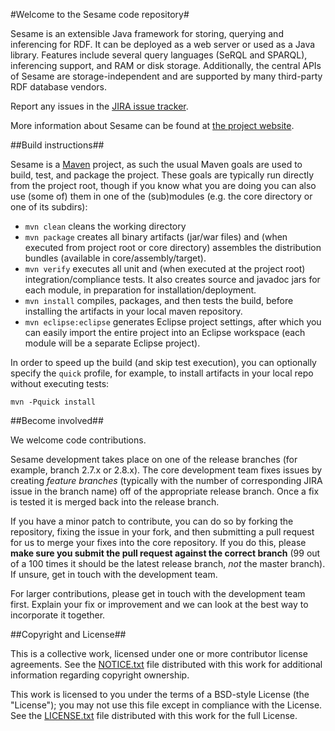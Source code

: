 #Welcome to the Sesame code repository#

Sesame is an extensible Java framework for storing, querying and inferencing for RDF. It can be deployed as a web server or used as a Java library. Features include several query languages (SeRQL and SPARQL), inferencing support, and RAM or disk storage. Additionally, the central APIs of Sesame are storage-independent and are supported by many third-party RDF database vendors.

Report any issues in the [JIRA issue tracker](https://openrdf.atlassian.net/). 

More information about Sesame can be found at [the project website](http://rdf4j.org/).

##Build instructions##

Sesame is a [Maven](http://maven.apache.org/) project, as such the usual Maven goals are used to build, test, and package the project. These goals are typically run directly from the project root, though if you know what you are doing you can also use (some of) them in one of the (sub)modules (e.g. the core directory or one of its subdirs):

- `mvn clean` cleans the working directory
- `mvn package` creates all binary artifacts (jar/war files) and (when executed from project root or core directory) assembles the distribution bundles (available in core/assembly/target). 
- `mvn verify` executes all unit and (when executed at the project root) integration/compliance tests. It also creates source and javadoc jars for each module, in preparation for installation/deployment.
- `mvn install` compiles, packages, and then tests the build, before installing the artifacts in your local maven repository.
- `mvn eclipse:eclipse` generates Eclipse project settings, after which you can easily import the entire project into an Eclipse workspace (each module will be a separate Eclipse project).

In order to speed up the build (and skip test execution), you can optionally specify the `quick` profile, for example, to install artifacts in your local repo without executing tests:

    mvn -Pquick install

##Become involved##

We welcome code contributions. 

Sesame development takes place on one of the release branches (for example, branch 2.7.x or 2.8.x). The core development team fixes issues by creating *feature branches* (typically with the number of corresponding JIRA issue in the branch name) off of the appropriate release branch. Once a fix is tested it is merged back into the release branch.

If you have a minor patch to contribute, you can do so by forking the
repository, fixing the issue in your fork, and then submitting a pull request
for us to merge your fixes into the core repository. If you do this, please
**make sure you submit the pull request against the correct branch** (99 out of
a 100 times it should be the latest release branch, _not_ the master branch).
If unsure, get in touch with the development team. 

For larger contributions, please get in touch with the development team first. Explain your fix or improvement and we can look at the best way to incorporate it together.

##Copyright and License##

This is a collective work, licensed under one or more contributor license
agreements. See the [NOTICE.txt](/openrdf/sesame/src/master/core/NOTICE.txt)
file distributed with this work for additional information regarding copyright
ownership. 

This work is licensed to you under the terms of a BSD-style License (the
"License"); you may not use this file except in compliance with the License.
See the [LICENSE.txt](/openrdf/sesame/src/master/core/LICENSE.txt) file
distributed with this work for the full License.
